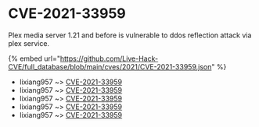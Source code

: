 # CVE-2021-33959

Plex media server 1.21 and before is vulnerable to ddos reflection attack via plex service.

{% embed url="https://github.com/Live-Hack-CVE/full_database/blob/main/cves/2021/CVE-2021-33959.json" %}


* lixiang957 ~> [CVE-2021-33959](https://www.alice-snow.ru/2021/database/cve-2021-33959/cve-2021-33959-lixiang957)
* lixiang957 ~> [CVE-2021-33959](https://www.alice-snow.ru/2021/database/cve-2021-33959/cve-2021-33959-lixiang957)
* lixiang957 ~> [CVE-2021-33959](https://www.alice-snow.ru/2021/database/cve-2021-33959/cve-2021-33959-lixiang957)
* lixiang957 ~> [CVE-2021-33959](https://www.alice-snow.ru/2021/database/cve-2021-33959/cve-2021-33959-lixiang957)
* lixiang957 ~> [CVE-2021-33959](https://www.alice-snow.ru/2021/database/cve-2021-33959/cve-2021-33959-lixiang957)